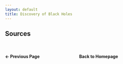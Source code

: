 ```yaml
---
layout: default
title: Discovery of Black Holes
---
```


## Sources


<br>

<div style="display: flex; justify-content: space-between; margin-top: 20px;">
  <a href="/assessment.html" style="text-decoration: none; font-weight: bold;">&#8592; Previous Page</a>
  <a href="/index.html" style="text-decoration: none; font-weight: bold;">Back to Homepage</a>

<br>
